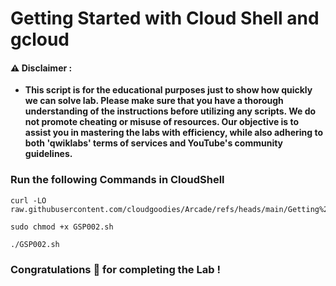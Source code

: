 #  Getting Started with Cloud Shell and gcloud


#### ⚠️ Disclaimer :
- **This script is for the educational purposes just to show how quickly we can solve lab. Please make sure that you have a thorough understanding of the instructions before utilizing any scripts. We do not promote cheating or  misuse of resources. Our objective is to assist you in mastering the labs with efficiency, while also adhering to both 'qwiklabs' terms of services and YouTube's community guidelines.**

### Run the following Commands in CloudShell 


```
curl -LO raw.githubusercontent.com/cloudgoodies/Arcade/refs/heads/main/Getting%20Started%20with%20Cloud%20Shell%20and%20gcloud/GSP002.sh

sudo chmod +x GSP002.sh

./GSP002.sh
```

### Congratulations 🎉 for completing the Lab !
